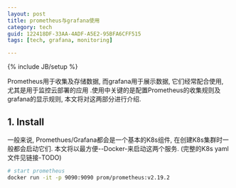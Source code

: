 ```yaml
---
layout: post
title: prometheus与grafana使用
category: tech
guid: 122418DF-33AA-4ADF-A5E2-95BFA6CFF515
tags: [tech, grafana, monitoring]

---
```

{% include JB/setup %}

Prometheus用于收集及存储数据, 而grafana用于展示数据, 它们经常配合使用, 尤其是用于监控云部署的应用
.使用中关键的是配置Prometheus的收集规则及grafana的显示规则, 本文将对这两部分进行介绍.

## 1. Install

一般来说, Promethues/Grafana都会是一个基本的K8s组件, 在创建K8s集群时一般都会启动它们. 本文将以最方便--Docker-来启动这两个服务. (完整的K8s yaml文件见链接-TODO)

```bash
# start prometheus
docker run -it -p 9090:9090 prom/prometheus:v2.19.2

```
